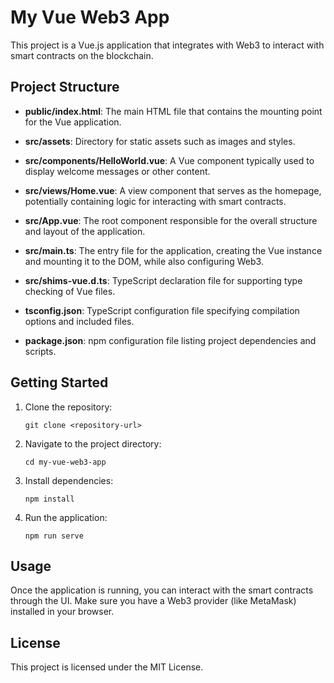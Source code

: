 # My Vue Web3 App

This project is a Vue.js application that integrates with Web3 to interact with smart contracts on the blockchain.

## Project Structure
- **public/index.html**: The main HTML file that contains the mounting point for the Vue application.
       
- **src/assets**: Directory for static assets such as images and styles.
       
- **src/components/HelloWorld.vue**: A Vue component typically used to display welcome messages or other content.
       
- **src/views/Home.vue**: A view component that serves as the homepage, potentially containing logic for interacting with smart contracts.
       
- **src/App.vue**: The root component responsible for the overall structure and layout of the application.
       
- **src/main.ts**: The entry file for the application, creating the Vue instance and mounting it to the DOM, while also configuring Web3.
       
- **src/shims-vue.d.ts**: TypeScript declaration file for supporting type checking of Vue files.
       
- **tsconfig.json**: TypeScript configuration file specifying compilation options and included files.
       
- **package.json**: npm configuration file listing project dependencies and scripts.
       
## Getting Started

1. Clone the repository:
   ```
   git clone <repository-url>
   ```

2. Navigate to the project directory:
   ```
   cd my-vue-web3-app
   ```

3. Install dependencies:
   ```
   npm install
   ```

4. Run the application:
   ```
   npm run serve
   ```

## Usage

Once the application is running, you can interact with the smart contracts through the UI. Make sure you have a Web3 provider (like MetaMask) installed in your browser.

## License

This project is licensed under the MIT License.
